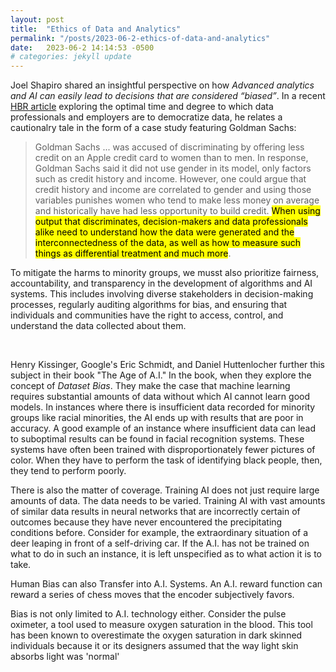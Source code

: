 ```yaml
---
layout: post
title:  "Ethics of Data and Analytics"
permalink: "/posts/2023-06-2-ethics-of-data-and-analytics"
date:   2023-06-2 14:14:53 -0500
# categories: jekyll update
---
```



Joel Shapiro shared an insightful perspective on how <i>Advanced analytics and AI can easily lead to decisions that are considered “biased”</i>.
In a recent <a href="https://hbr.org/2023/05/when-to-give-employees-access-to-data-and-analytics#">HBR article</a> exploring the optimal time and degree to which data professionals and employers are to democratize data, he relates a cautionalry tale in the form of a case study featuring Goldman Sachs:


>Goldman Sachs ... was accused of discriminating by offering less credit on an Apple credit card to women than to men. In response, Goldman Sachs said it did not use gender in its model, only factors such as credit history and income. However, one could argue that credit history and income are correlated to gender and using those variables punishes women who tend to make less money on average and historically have had less opportunity to build credit. <mark>When using output that discriminates, decision-makers and data professionals alike need to understand how the data were generated and the interconnectedness of the data, as well as how to measure such things as differential treatment and much more</mark>.

To mitigate the harms to minority groups, we musst also prioritize fairness, accountability, and transparency in the development of algorithms and AI systems. This includes involving diverse stakeholders in decision-making processes, regularly auditing algorithms for bias, and ensuring that individuals and communities have the right to access, control, and understand the data collected about them.

<br>

Henry Kissinger, Google's Eric Schmidt, and Daniel Huttenlocher further this subject in their book "The Age of A.I." In the book, when they explore the concept of <i>Dataset Bias</i>. They make the case that machine learning requires substantial amounts of data without which AI cannot learn good models. In instances where there is insufficient data recorded for minority groups like racial minorities, the AI ends up with results that are poor in accuracy. A good example of an instance where insufficient data can lead to suboptimal results can be  found in facial recognition systems. These systems have often been trained with disproportionately fewer pictures of color. When they have to perform the task of identifying black people, then, they tend to perform poorly.

There is also the matter of coverage. Training AI does not just require large amounts of data. The data needs to be varied. Training AI with vast amounts of similar data results in neural networks that are incorrectly certain of outcomes because they have never encountered the precipitating conditions before. Consider for example, the extraordinary situation of a deer leaping in front of a self-driving car. If the A.I. has not be trained on what to do in such an instance, it is left unspecified as to what action it is to take.

Human Bias can also Transfer into A.I. Systems. An A.I. reward function can reward a series of chess moves that the encoder subjectively favors.

Bias is not only limited to A.I. technology either. Consider the pulse oximeter, a tool used to measure oxygen saturation in the blood. This tool has been known to overestimate the oxygen saturation in dark skinned individuals because it or its designers assumed that the way light skin absorbs light was 'normal'